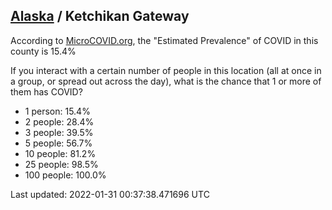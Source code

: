 
## [Alaska](/united-states/alaska) / Ketchikan Gateway

According to [MicroCOVID.org](http://microcovid.org),
the "Estimated Prevalence" of COVID in this county is 15.4%

If you interact with a certain number of people in this location
(all at once in a group, or spread out across the day), what is the chance that
1 or more of them has COVID?

- 1 person: 15.4%
- 2 people: 28.4%
- 3 people: 39.5%
- 5 people: 56.7%
- 10 people: 81.2%
- 25 people: 98.5%
- 100 people: 100.0%

Last updated: 2022-01-31 00:37:38.471696 UTC
